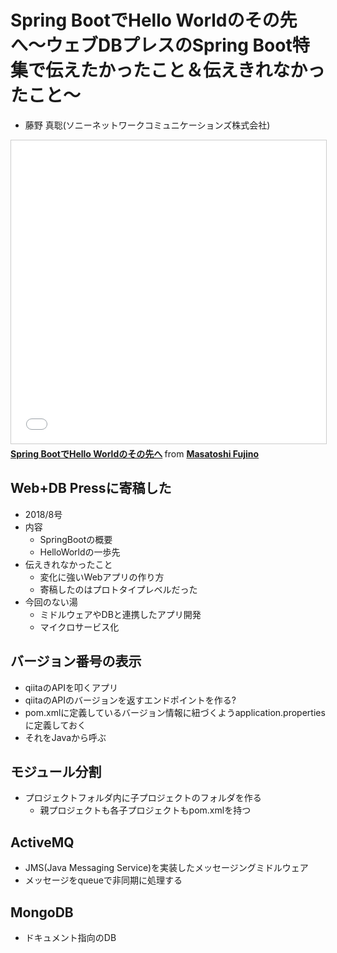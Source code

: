 # Spring BootでHello Worldのその先へ〜ウェブDBプレスのSpring Boot特集で伝えたかったこと＆伝えきれなかったこと～

- 藤野 真聡(ソニーネットワークコミュニケーションズ株式会社)

<iframe src="//www.slideshare.net/slideshow/embed_code/key/1IaQySt19fHG9p" width="595" height="485" frameborder="0" marginwidth="0" marginheight="0" scrolling="no" style="border:1px solid #CCC; border-width:1px; margin-bottom:5px; max-width: 100%;" allowfullscreen> </iframe> <div style="margin-bottom:5px"> <strong> <a href="//www.slideshare.net/MasatoshiFujino/spring-fest2018-beyondhelloworld" title="Spring BootでHello Worldのその先へ" target="_blank">Spring BootでHello Worldのその先へ</a> </strong> from <strong><a href="https://www.slideshare.net/MasatoshiFujino" target="_blank">Masatoshi Fujino</a></strong> </div>

## Web+DB Pressに寄稿した

- 2018/8号
- 内容
    - SpringBootの概要
    - HelloWorldの一歩先
- 伝えきれなかったこと
    - 変化に強いWebアプリの作り方
    - 寄稿したのはプロトタイプレベルだった
- 今回のない湯
    - ミドルウェアやDBと連携したアプリ開発
    - マイクロサービス化

## バージョン番号の表示

- qiitaのAPIを叩くアプリ
- qiitaのAPIのバージョンを返すエンドポイントを作る?
- pom.xmlに定義しているバージョン情報に紐づくようapplication.propertiesに定義しておく
- それをJavaから呼ぶ

## モジュール分割

- プロジェクトフォルダ内に子プロジェクトのフォルダを作る
    - 親プロジェクトも各子プロジェクトもpom.xmlを持つ

## ActiveMQ

- JMS(Java Messaging Service)を実装したメッセージングミドルウェア
- メッセージをqueueで非同期に処理する

## MongoDB

- ドキュメント指向のDB
